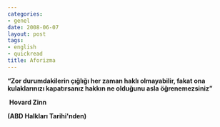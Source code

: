 ```yaml
---
categories:
- genel
date: 2008-06-07
layout: post
tags:
- english
- quickread
title: Aforizma
---
```


**“Zor durumdakilerin çığlığı her zaman haklı olmayabilir, fakat ona kulaklarınızı kapatırsanız hakkın ne olduğunu asla öğrenemezsiniz”**  
  
 **Hovard Zinn**  
  
**(ABD Halkları Tarihi'nden)**
